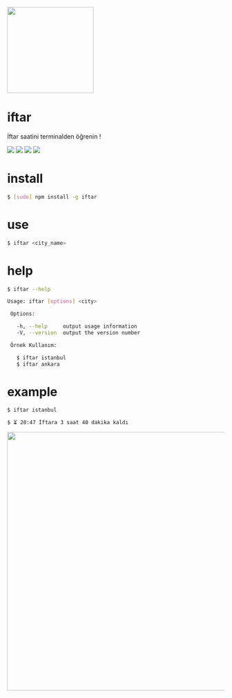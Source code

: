 
<p>
<a href="https://dribbble.com/shots/1961669-Pin-Istanbul-City">
<img src="https://d13yacurqjgara.cloudfront.net/users/43340/screenshots/1961669/pin-istanbul-city.png" width="200">
</a>
</p>

# iftar
İftar saatini terminalden öğrenin !

<img src="https://img.shields.io/npm/dt/iftar.svg">
<img src="https://img.shields.io/npm/v/iftar.svg">
<img src="https://img.shields.io/npm/l/iftar.svg">
<img src="https://img.shields.io/badge/cli-iftar-orange.svg">

# install

```bash
$ [sudo] npm install -g iftar
```

# use

```bash
$ iftar <city_name>
```

# help

```bash
$ iftar --help

Usage: iftar [options] <city>

 Options:

   -h, --help     output usage information
   -V, --version  output the version number

 Örnek Kullanım:

   $ iftar istanbul
   $ iftar ankara
```

# example

```bash
$ iftar istanbul

$ ⏳ 20:47 İftara 3 saat 40 dakika kaldı
```

<p align="center">
<a href="https://asciinema.org/a/4kl96d4dq2ocfzoagust6oj7p" target="_blank"><img src="https://asciinema.org/a/4kl96d4dq2ocfzoagust6oj7p.png" width="600" /></a>
</p>
